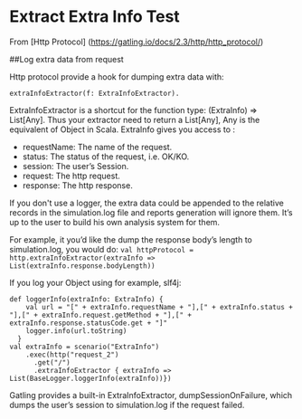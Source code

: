 Extract Extra Info Test
============================

From [Http Protocol] (https://gatling.io/docs/2.3/http/http_protocol/)

##Log extra data from request

Http protocol provide a hook for dumping extra data with: 	
   
   `extraInfoExtractor(f: ExtraInfoExtractor).`

ExtraInfoExtractor is a shortcut for the function type: (ExtraInfo) => List[Any]. Thus your extractor need to return a List[Any], Any is the equivalent of Object in Scala. ExtraInfo gives you access to :

* requestName: The name of the request.
* status: The status of the request, i.e. OK/KO.
* session: The user’s Session.
* request: The http request.
* response: The http response.

If you don't use a logger, the extra data could be appended to the relative records in the simulation.log file and reports generation will ignore them. It’s up to the user to build his own analysis system for them.

For example, it you’d like the dump the response body’s length to simulation.log, you would do:
``
val httpProtocol = http.extraInfoExtractor(extraInfo => List(extraInfo.response.bodyLength))
``

If you log your Object using for example, slf4j:
```
def loggerInfo(extraInfo: ExtraInfo) {
    val url = "[" + extraInfo.requestName + "],[" + extraInfo.status + "],[" + extraInfo.request.getMethod + "],[" + extraInfo.response.statusCode.get + "]"
    logger.info(url.toString)
  }
val extraInfo = scenario("ExtraInfo")
    .exec(http("request_2")
      .get("/")
      .extraInfoExtractor { extraInfo => List(BaseLogger.loggerInfo(extraInfo))})
```      
      
Gatling provides a built-in ExtraInfoExtractor, dumpSessionOnFailure, which dumps the user’s session to simulation.log if the request failed.

